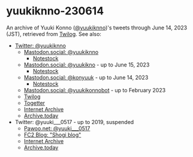 # yuukiknno-230614

An archive of Yuuki Konno ([@yuukiknno](https://twitter.com/yuukiknno))'s tweets
through June 14, 2023 (JST), retrieved from
[Twilog](https://twilog.togetter.com/yuukiknno).  See also:

* [Twitter: @yuukiknno](https://twitter.com/yuukiknno)
    * [Mastodon.social: @yuukiknno](https://mastodon.social/@yuukiknno)
        * [Notestock](https://notestock.osa-p.net/@yuukiknno@mastodon.social/view)
    * [Mastodon.social: @yuukikno](https://mastodon.social/@yuukikno) - up to June 15, 2023
        * [Notestock](https://notestock.osa-p.net/@yuukikno@mastodon.social/view)
    * [Mastodon.social: @konyuuk](https://mastodon.social/@konyuuk) - up to June 14, 2023
        * [Notestock](https://notestock.osa-p.net/@konyuuk@mastodon.social/view)
    * [Mastodon.social: @yuukikonnobot](https://mastodon.social/@yuukikonnobot) - up to February 2023
    * [Twilog](https://twilog.togetter.com/yuukiknno)
    * [Togetter](https://togetter.com/li/2144709)
    * [Internet Archive](https://web.archive.org/web/*/https://twitter.com/yuukiknno/status*)
    * [Archive.today](https://archive.is/https://twitter.com/yuukiknno/*)
* Twitter: @yuuki___0517 - up to 2019, suspended
    * [Pawoo.net: @yuuki___0517](https://pawoo.net/@yuuki___0517)
    * [FC2 Blog: "Shogi blog"](https://yuukishogi.blog.fc2.com/)
    * [Internet Archive](https://web.archive.org/web/*/https://twitter.com/yuuki___0517/status*)
    * [Archive.today](https://archive.is/https://twitter.com/yuuki___0517/*)
